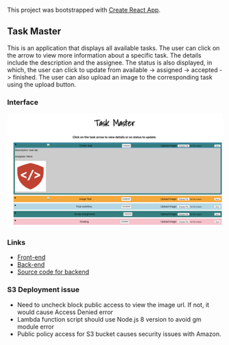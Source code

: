 This project was bootstrapped with [Create React App](https://github.com/facebook/create-react-app).

## Task Master
This is an application that displays all available tasks. The user can click on the arrow to view more information about a specific task. The details include the description and the assignee. The status is also displayed, in which, the user can click to update from available -> assigned -> accepted -> finished. The user can also upload an image to the corresponding task using the upload button.

### Interface
![alt app_photo](photo.png)

### Links
* [Front-end](https://master.d1ouueqql1w4yj.amplifyapp.com/)
* [Back-end](http://taskmasterapp.us-east-2.elasticbeanstalk.com/tasks)
* [Source code for backend](https://github.com/joriefernandez/taskmaster)

### S3 Deployment issue
* Need to uncheck block public access to view the image url. If not, it would cause Access Denied error
* Lambda function script should use Node.js 8 version to avoid gm module error
* Public policy access for S3 bucket causes security issues with Amazon.
